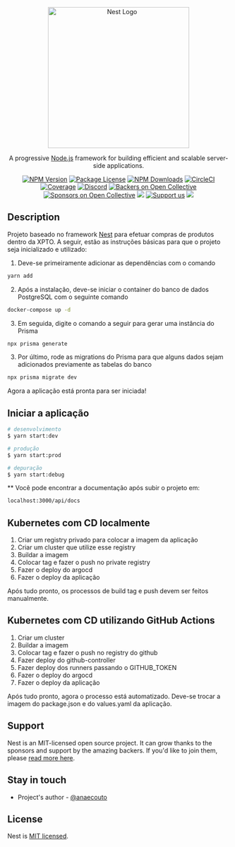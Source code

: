 <p align="center">
  <a href="http://nestjs.com/" target="blank"><img src="https://nestjs.com/img/logo_text.svg" width="320" alt="Nest Logo" /></a>
</p>

[circleci-image]: https://img.shields.io/circleci/build/github/nestjs/nest/master?token=abc123def456
[circleci-url]: https://circleci.com/gh/nestjs/nest

  <p align="center">A progressive <a href="http://nodejs.org" target="_blank">Node.js</a> framework for building efficient and scalable server-side applications.</p>
    <p align="center">
<a href="https://www.npmjs.com/~nestjscore" target="_blank"><img src="https://img.shields.io/npm/v/@nestjs/core.svg" alt="NPM Version" /></a>
<a href="https://www.npmjs.com/~nestjscore" target="_blank"><img src="https://img.shields.io/npm/l/@nestjs/core.svg" alt="Package License" /></a>
<a href="https://www.npmjs.com/~nestjscore" target="_blank"><img src="https://img.shields.io/npm/dm/@nestjs/common.svg" alt="NPM Downloads" /></a>
<a href="https://circleci.com/gh/nestjs/nest" target="_blank"><img src="https://img.shields.io/circleci/build/github/nestjs/nest/master" alt="CircleCI" /></a>
<a href="https://coveralls.io/github/nestjs/nest?branch=master" target="_blank"><img src="https://coveralls.io/repos/github/nestjs/nest/badge.svg?branch=master#9" alt="Coverage" /></a>
<a href="https://discord.gg/G7Qnnhy" target="_blank"><img src="https://img.shields.io/badge/discord-online-brightgreen.svg" alt="Discord"/></a>
<a href="https://opencollective.com/nest#backer" target="_blank"><img src="https://opencollective.com/nest/backers/badge.svg" alt="Backers on Open Collective" /></a>
<a href="https://opencollective.com/nest#sponsor" target="_blank"><img src="https://opencollective.com/nest/sponsors/badge.svg" alt="Sponsors on Open Collective" /></a>
  <a href="https://paypal.me/kamilmysliwiec" target="_blank"><img src="https://img.shields.io/badge/Donate-PayPal-ff3f59.svg"/></a>
    <a href="https://opencollective.com/nest#sponsor"  target="_blank"><img src="https://img.shields.io/badge/Support%20us-Open%20Collective-41B883.svg" alt="Support us"></a>
  <a href="https://twitter.com/nestframework" target="_blank"><img src="https://img.shields.io/twitter/follow/nestframework.svg?style=social&label=Follow"></a>
</p>
  <!--[![Backers on Open Collective](https://opencollective.com/nest/backers/badge.svg)](https://opencollective.com/nest#backer)
  [![Sponsors on Open Collective](https://opencollective.com/nest/sponsors/badge.svg)](https://opencollective.com/nest#sponsor)-->

## Description

Projeto baseado no framework [Nest](https://github.com/nestjs/nest) para efetuar compras de produtos dentro da XPTO. A seguir, estão as instruções básicas para que o projeto seja inicializado e utilizado:

1) Deve-se primeiramente adicionar as dependências com o comando

```bash
yarn add
```

2) Após a instalação, deve-se iniciar o container do banco de dados PostgreSQL com o seguinte comando
```bash
docker-compose up -d
```

3) Em seguida, digite o comando a seguir para gerar uma instância do Prisma

```bash
npx prisma generate
```

3) Por último, rode as migrations do Prisma para que alguns dados sejam adicionados previamente as tabelas do banco

```bash
npx prisma migrate dev
```

Agora a aplicação está pronta para ser iniciada!


## Iniciar a aplicação

```bash
# desenvolvimento
$ yarn start:dev

# produção
$ yarn start:prod

# depuração
$ yarn start:debug
```

** Você pode encontrar a documentação após subir o projeto em:
```bash
localhost:3000/api/docs
```

## Kubernetes com CD localmente

1) Criar um registry privado para colocar a imagem da aplicação
2) Criar um cluster que utilize esse registry
3) Buildar a imagem
4) Colocar tag e fazer o push no private registry
5) Fazer o deploy do argocd
6) Fazer o deploy da aplicação

Após tudo pronto, os processos de build tag e push devem ser feitos manualmente.

## Kubernetes com CD utilizando GitHub Actions

1) Criar um cluster
2) Buildar a imagem
3) Colocar tag e fazer o push no registry do github
4) Fazer deploy do github-controller
5) Fazer deploy dos runners passando o GITHUB_TOKEN
6) Fazer o deploy do argocd
7) Fazer o deploy da aplicação

Após tudo pronto, agora o processo está automatizado. Deve-se trocar a imagem do package.json e do values.yaml da aplicação.

## Support

Nest is an MIT-licensed open source project. It can grow thanks to the sponsors and support by the amazing backers. If you'd like to join them, please [read more here](https://docs.nestjs.com/support).

## Stay in touch

- Project's author - [@anaecouto](https://github.com/anaecouto/)

## License

Nest is [MIT licensed](LICENSE).
